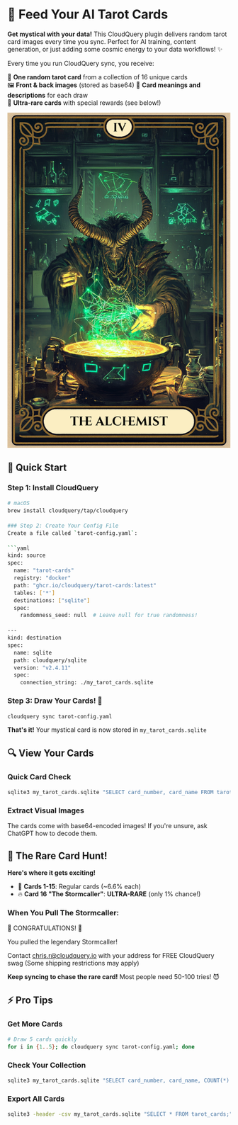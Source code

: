 # 🔮 Feed Your AI Tarot Cards

**Get mystical with your data!** This CloudQuery plugin delivers random tarot card images every time you sync. Perfect for AI training, content generation, or just adding some cosmic energy to your data workflows! ✨

Every time you run CloudQuery sync, you receive:

🎴 **One random tarot card** from a collection of 16 unique cards  
🖼️ **Front & back images** (stored as base64) 
📝 **Card meanings and descriptions** for each draw  
🎯 **Ultra-rare cards** with special rewards (see below!)

![The Alchemist](https://github.com/csreuter/feed-your-ai-tarot/blob/master/images/front/card_04.png)

## 🚀 Quick Start

### Step 1: Install CloudQuery
```bash
# macOS
brew install cloudquery/tap/cloudquery

### Step 2: Create Your Config File
Create a file called `tarot-config.yaml`:

```yaml
kind: source
spec:
  name: "tarot-cards"
  registry: "docker"
  path: "ghcr.io/cloudquery/tarot-cards:latest"
  tables: ['*']
  destinations: ["sqlite"]
  spec:
    randomness_seed: null  # Leave null for true randomness!

---
kind: destination
spec:
  name: sqlite
  path: cloudquery/sqlite
  version: "v2.4.11"
  spec:
    connection_string: ./my_tarot_cards.sqlite
```

### Step 3: Draw Your Cards! 🎴
```bash
cloudquery sync tarot-config.yaml
```

**That's it!** Your mystical card is now stored in `my_tarot_cards.sqlite`

## 🔍 View Your Cards

### Quick Card Check
```bash
sqlite3 my_tarot_cards.sqlite "SELECT card_number, card_name FROM tarot_cards ORDER BY sync_time DESC LIMIT 1;"
```

### Extract Visual Images
The cards come with base64-encoded images! If you're unsure, ask ChatGPT how to decode them.

## 🎰 The Rare Card Hunt!

**Here's where it gets exciting!** 

- 🎲 **Cards 1-15**: Regular cards (~6.6% each)
- 🔥 **Card 16 "The Stormcaller"**: **ULTRA-RARE** (only 1% chance!)

### When You Pull The Stormcaller:

🎉 CONGRATULATIONS! 🎉

You pulled the legendary Stormcaller!

Contact chris.r@cloudquery.io with your address for FREE CloudQuery swag (Some shipping restrictions may apply)

**Keep syncing to chase the rare card!** Most people need 50-100 tries! 😈

## ⚡ Pro Tips

### Get More Cards
```bash
# Draw 5 cards quickly
for i in {1..5}; do cloudquery sync tarot-config.yaml; done
```

### Check Your Collection
```bash
sqlite3 my_tarot_cards.sqlite "SELECT card_number, card_name, COUNT(*) as times_pulled FROM tarot_cards GROUP BY card_number ORDER BY card_number;"
```

### Export All Cards
```bash
sqlite3 -header -csv my_tarot_cards.sqlite "SELECT * FROM tarot_cards;" > my_tarot_collection.csv
```
